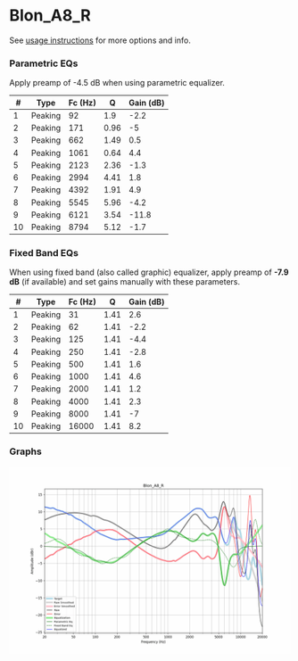 # Blon_A8_R
See [usage instructions](https://github.com/jaakkopasanen/AutoEq#usage) for more options and info.

### Parametric EQs
Apply preamp of -4.5 dB when using parametric equalizer.

|   # | Type    |   Fc (Hz) |    Q |   Gain (dB) |
|-----|---------|-----------|------|-------------|
|   1 | Peaking |        92 | 1.9  |        -2.2 |
|   2 | Peaking |       171 | 0.96 |        -5   |
|   3 | Peaking |       662 | 1.49 |         0.5 |
|   4 | Peaking |      1061 | 0.64 |         4.4 |
|   5 | Peaking |      2123 | 2.36 |        -1.3 |
|   6 | Peaking |      2994 | 4.41 |         1.8 |
|   7 | Peaking |      4392 | 1.91 |         4.9 |
|   8 | Peaking |      5545 | 5.96 |        -4.2 |
|   9 | Peaking |      6121 | 3.54 |       -11.8 |
|  10 | Peaking |      8794 | 5.12 |        -1.7 |

### Fixed Band EQs
When using fixed band (also called graphic) equalizer, apply preamp of **-7.9 dB** (if available) and set gains manually with these parameters.

|   # | Type    |   Fc (Hz) |    Q |   Gain (dB) |
|-----|---------|-----------|------|-------------|
|   1 | Peaking |        31 | 1.41 |         2.6 |
|   2 | Peaking |        62 | 1.41 |        -2.2 |
|   3 | Peaking |       125 | 1.41 |        -4.4 |
|   4 | Peaking |       250 | 1.41 |        -2.8 |
|   5 | Peaking |       500 | 1.41 |         1.6 |
|   6 | Peaking |      1000 | 1.41 |         4.6 |
|   7 | Peaking |      2000 | 1.41 |         1.2 |
|   8 | Peaking |      4000 | 1.41 |         2.3 |
|   9 | Peaking |      8000 | 1.41 |        -7   |
|  10 | Peaking |     16000 | 1.41 |         8.2 |

### Graphs
![](./Blon_A8_R.png)
